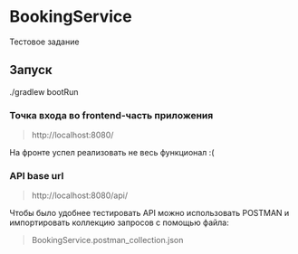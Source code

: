 # BookingService

Тестовое задание

## Запуск
./gradlew bootRun

### Точка входа во frontend-часть приложения

> http://localhost:8080/

На фронте успел реализовать не весь функционал :(

### API base url

> http://localhost:8080/api/

Чтобы было удобнее тестировать API можно использовать POSTMAN и импортировать коллекцию запросов с помощью файла: 

> BookingService.postman_collection.json 

